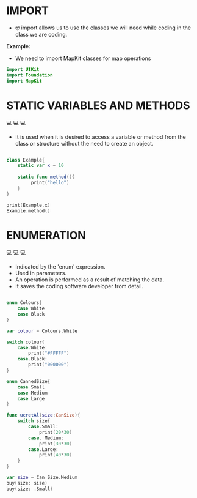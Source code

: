 # IMPORT
- 🤓 import allows us to use the classes we will need while coding in the class we are coding.

**Example:**
- We need to import MapKit classes for map operations  

```swift
import UIKit
import Foundation
import MapKit
```

# STATIC VARIABLES AND METHODS

💻 💻 💻 

- It is used when it is desired to access a variable or method from the class or structure without the need to create an object.

```swift

class Example{
    static var x = 10
    
    static func method(){
         print("hello")
    }
}

print(Example.x)
Example.method()
```


# ENUMERATION 

💻 💻 💻 

- Indicated by the 'enum' expression.
- Used in parameters.
- An operation is performed as a result of matching the data.
- It saves the coding software developer from detail.

```swift

enum Colours{
    case White
    case Black
}

var colour = Colours.White

switch colour{
    case.White:
        print("#FFFFF")
    case.Black:
        print("000000")
}

enum CannedSize{
    case Small
    case Medium
    case Large
}

func ucretAl(size:CanSize){
    switch size{
        case.Small:
            print(20*30)
        case. Medium:
            print(30*30)
        case.Large:
            print(40*30)
    }
}

var size = Can Size.Medium
buy(size: size)
buy(size: .Small)
```

